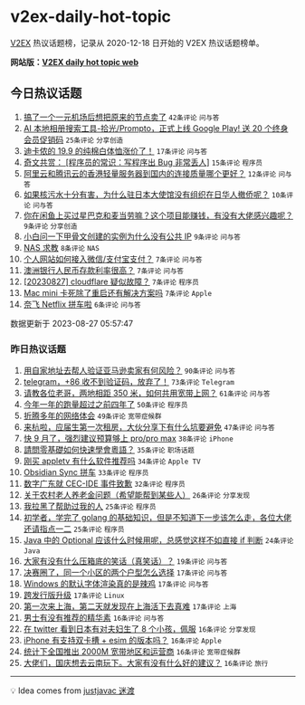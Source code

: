 # v2ex-daily-hot-topic

[V2EX](https://www.v2ex.com/) 热议话题榜，记录从 2020-12-18 日开始的 V2EX 热议话题榜单。

**网站版：[V2EX daily hot topic web](https://boojack.github.io/v2ex-daily-hot-topic-web/)**

## 今日热议话题

<!-- TODAY BEGIN -->

1. [搞了一个一元机场后想把原来的节点卖了](https://www.v2ex.com/t/968583) `42条评论` `问与答`
1. [AI 本地相册搜索工具-拾光/Prompto，正式上线 Google Play! 送 20 个终身会员促销码](https://www.v2ex.com/t/968615) `25条评论` `分享创造`
1. [迪卡侬的 19.9 的纯棉白体恤涨价了！](https://www.v2ex.com/t/968589) `17条评论` `问与答`
1. [奇文共赏： [程序员的常识：写程序出 Bug 非常丢人]](https://www.v2ex.com/t/968596) `15条评论` `程序员`
1. [阿里云和腾讯云的香港轻量服务器到国内的连接质量哪个更好？](https://www.v2ex.com/t/968595) `12条评论` `问与答`
1. [如果核污水十分有害，为什么驻日本大使馆没有组织在日华人撤侨呢？](https://www.v2ex.com/t/968617) `10条评论` `问与答`
1. [你在闲鱼上买过星巴克和麦当劳嘛？这个项目能赚钱，有没有大佬感兴趣呢？](https://www.v2ex.com/t/968606) `9条评论` `分享创造`
1. [小白问一下甲骨文创建的实例为什么没有公共 IP](https://www.v2ex.com/t/968586) `9条评论` `问与答`
1. [NAS 求教](https://www.v2ex.com/t/968616) `8条评论` `NAS`
1. [个人网站如何接入微信/支付宝支付？](https://www.v2ex.com/t/968604) `7条评论` `问与答`
1. [澳洲银行人民币存款利率很高？](https://www.v2ex.com/t/968600) `7条评论` `问与答`
1. [[20230827] cloudflare 疑似故障？](https://www.v2ex.com/t/968590) `7条评论` `程序员`
1. [Mac mini 卡死除了重启还有解决方案吗](https://www.v2ex.com/t/968584) `7条评论` `Apple`
1. [奈飞 Netflix 拼车啦](https://www.v2ex.com/t/968588) `6条评论` `问与答`

数据更新于 2023-08-27 05:57:47

<!-- TODAY END -->

### 昨日热议话题

<!-- YESTERDAY BEGIN -->

1. [用自家地址去帮人验证亚马逊卖家有何风险？](https://www.v2ex.com/t/968404) `90条评论` `问与答`
1. [telegram，+86 收不到验证码，放弃了！](https://www.v2ex.com/t/968408) `73条评论` `Telegram`
1. [请教各位老哥，两地相距 350 米，如何共用宽带上网？](https://www.v2ex.com/t/968482) `61条评论` `问与答`
1. [今年一年的跑量超过之前四年了](https://www.v2ex.com/t/968406) `50条评论` `程序员`
1. [折腾多年的网络体会](https://www.v2ex.com/t/968451) `49条评论` `宽带症候群`
1. [来杭啦，应届生第一次租房，大伙分享下有什么坑要避免](https://www.v2ex.com/t/968445) `47条评论` `问与答`
1. [快 9 月了，强烈建议预算够上 pro/pro max](https://www.v2ex.com/t/968437) `38条评论` `iPhone`
1. [請問零基礎如何快速學會粵語？](https://www.v2ex.com/t/968426) `35条评论` `职场话题`
1. [刚买 appletv 有什么软件推荐吗](https://www.v2ex.com/t/968441) `34条评论` `Apple TV`
1. [Obsidian Sync 拼车](https://www.v2ex.com/t/968424) `33条评论` `程序员`
1. [数字广东就 CEC-IDE 事件致歉](https://www.v2ex.com/t/968466) `32条评论` `程序员`
1. [关于农村老人养老金问题（希望能帮到某些人）](https://www.v2ex.com/t/968489) `26条评论` `分享发现`
1. [我拉黑了帮助过我的人](https://www.v2ex.com/t/968541) `25条评论` `程序员`
1. [初学者，学完了 golang 的基础知识，但是不知道下一步该怎么走，各位大佬还请指点一二](https://www.v2ex.com/t/968514) `25条评论` `程序员`
1. [Java 中的 Optional 应该什么时候用呢，总感觉这样不如直接 if 判断](https://www.v2ex.com/t/968493) `24条评论` `Java`
1. [大家有没有什么压箱底的笑话（真笑话）？](https://www.v2ex.com/t/968485) `19条评论` `问与答`
1. [决赛圈了，同一个小区的两个户型怎么选择](https://www.v2ex.com/t/968558) `17条评论` `问与答`
1. [Windows 的默认字体渲染真的是辣鸡](https://www.v2ex.com/t/968551) `17条评论` `问与答`
1. [跨发行版升级](https://www.v2ex.com/t/968425) `17条评论` `Linux`
1. [第一次来上海，第二天就发现在上海活下去真难](https://www.v2ex.com/t/968409) `17条评论` `上海`
1. [男士有没有推荐的精华素](https://www.v2ex.com/t/968560) `16条评论` `问与答`
1. [在 twitter 看到日本有对夫妇生了 8 个小孩，佩服](https://www.v2ex.com/t/968525) `16条评论` `分享发现`
1. [iPhone 有支持双卡槽 + esim 的版本吗？](https://www.v2ex.com/t/968515) `16条评论` `Apple`
1. [统计下全国推出 2000M 宽带地区和运营商](https://www.v2ex.com/t/968507) `16条评论` `宽带症候群`
1. [大佬们，国庆想去云南玩下。大家有没有什么好的建议？](https://www.v2ex.com/t/968467) `16条评论` `旅行`

<!-- YESTERDAY END -->

---

💡 Idea comes from [justjavac 迷渡](https://github.com/justjavac/)
